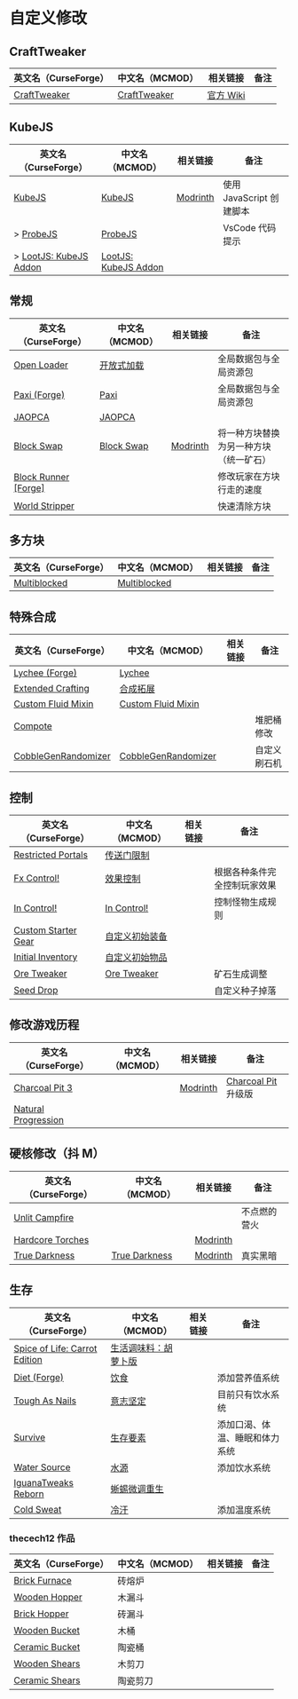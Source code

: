 # 自定义修改

## CraftTweaker

| 英文名（CurseForge）                                                      | 中文名（MCMOD）                                     | 相关链接                                  | 备注 |
| ------------------------------------------------------------------------- | --------------------------------------------------- | ----------------------------------------- | ---- |
| [CraftTweaker](https://www.curseforge.com/minecraft/mc-mods/crafttweaker) | [CraftTweaker](https://www.mcmod.cn/class/669.html) | [官方 Wiki](https://docs.blamejared.com/) |      |

## KubeJS

| 英文名（CurseForge）                                                                | 中文名（MCMOD）                                              | 相关链接                                    | 备注                     |
| ----------------------------------------------------------------------------------- | ------------------------------------------------------------ | ------------------------------------------- | ------------------------ |
| [KubeJS](https://www.curseforge.com/minecraft/mc-mods/kubejs)                       | [KubeJS](https://www.mcmod.cn/class/2450.html)               | [Modrinth](https://modrinth.com/mod/kubejs) | 使用 JavaScript 创建脚本 |
| > [ProbeJS](https://www.curseforge.com/minecraft/mc-mods/probejs)                   | [ProbeJS](https://www.mcmod.cn/class/6486.html)              |                                             | VsCode 代码提示          |
| > [LootJS: KubeJS Addon](https://www.curseforge.com/minecraft/mc-mods/lootjs-forge) | [LootJS: KubeJS Addon](https://www.mcmod.cn/class/6327.html) |                                             |                          |

## 常规

| 英文名（CurseForge）                                                                    | 中文名（MCMOD）                                    | 相关链接                                        | 备注                                   |
| --------------------------------------------------------------------------------------- | -------------------------------------------------- | ----------------------------------------------- | -------------------------------------- |
| [Open Loader](https://www.curseforge.com/minecraft/mc-mods/open-loader)                 | [开放式加载](https://www.mcmod.cn/class/3002.html) |                                                 | 全局数据包与全局资源包                 |
| [Paxi (Forge)](https://www.curseforge.com/minecraft/mc-mods/paxi-forge)                 | [Paxi](https://www.mcmod.cn/class/4615.html)       |                                                 | 全局数据包与全局资源包                 |
| [JAOPCA](https://www.curseforge.com/minecraft/mc-mods/jaopca)                           | [JAOPCA](https://www.mcmod.cn/class/878.html)      |                                                 |                                        |
| [Block Swap](https://www.curseforge.com/minecraft/mc-mods/block-swap)                   | [Block Swap](https://www.mcmod.cn/class/3865.html) | [Modrinth](https://modrinth.com/mod/block-swap) | 将一种方块替换为另一种方块（统一矿石） |
| [Block Runner [Forge]](https://www.curseforge.com/minecraft/mc-mods/block-runner-forge) |                                                    |                                                 | 修改玩家在方块行走的速度               |
| [World Stripper](https://www.curseforge.com/minecraft/mc-mods/world-stripper)           |                                                    |                                                 | 快速清除方块                           |

## 多方块

| 英文名（CurseForge）                                                      | 中文名（MCMOD）                                      | 相关链接 | 备注 |
| ------------------------------------------------------------------------- | ---------------------------------------------------- | -------- | ---- |
| [Multiblocked](https://www.curseforge.com/minecraft/mc-mods/multiblocked) | [Multiblocked](https://www.mcmod.cn/class/6191.html) |          |      |

## 特殊合成

| 英文名（CurseForge）                                                                    | 中文名（MCMOD）                                             | 相关链接 | 备注         |
| --------------------------------------------------------------------------------------- | ----------------------------------------------------------- | -------- | ------------ |
| [Lychee (Forge)](https://www.curseforge.com/minecraft/mc-mods/lychee)                   | [Lychee](https://www.mcmod.cn/class/5559.html)              |          |              |
| [Extended Crafting](https://www.curseforge.com/minecraft/mc-mods/extended-crafting)     | [合成拓展](https://www.mcmod.cn/class/1602.html)            |          |              |
| [Custom Fluid Mixin](https://www.curseforge.com/minecraft/mc-mods/custom-fluid-mixin)   | [Custom Fluid Mixin](https://www.mcmod.cn/class/5942.html)  |          |              |
| [Compote](https://www.curseforge.com/minecraft/mc-mods/compote)                         |                                                             |          | 堆肥桶修改   |
| [CobbleGenRandomizer](https://www.curseforge.com/minecraft/mc-mods/cobblegenrandomizer) | [CobbleGenRandomizer](https://www.mcmod.cn/class/4149.html) |          | 自定义刷石机 |

## 控制

| 英文名（CurseForge）                                                                    | 中文名（MCMOD）                                        | 相关链接 | 备注                         |
| --------------------------------------------------------------------------------------- | ------------------------------------------------------ | -------- | ---------------------------- |
| [Restricted Portals](https://www.curseforge.com/minecraft/mc-mods/restricted-portals)   | [传送门限制](https://www.mcmod.cn/class/1911.html)     |          |                              |
| [Fx Control!](https://www.curseforge.com/minecraft/mc-mods/fx-control)                  | [效果控制](https://www.mcmod.cn/class/4942.html)       |          | 根据各种条件完全控制玩家效果 |
| [In Control!](https://www.curseforge.com/minecraft/mc-mods/in-control)                  | [In Control!](https://www.mcmod.cn/class/3826.html)    |          | 控制怪物生成规则             |
| [Custom Starter Gear](https://www.curseforge.com/minecraft/mc-mods/custom-starter-gear) | [自定义初始装备](https://www.mcmod.cn/class/1918.html) |          |                              |
| [Initial Inventory](https://www.curseforge.com/minecraft/mc-mods/initial-inventory)     | [自定义初始物品](https://www.mcmod.cn/class/1510.html) |          |                              |
| [Ore Tweaker](https://www.curseforge.com/minecraft/mc-mods/ore-tweaker)                 | [Ore Tweaker](https://www.mcmod.cn/class/4479.html)    |          | 矿石生成调整                 |
| [Seed Drop](https://www.curseforge.com/minecraft/mc-mods/seed-drop)                     |                                                        |          | 自定义种子掉落               |

## 修改游戏历程

| 英文名（CurseForge）                                                                     | 中文名（MCMOD） | 相关链接                                          | 备注                                                        |
| ---------------------------------------------------------------------------------------- | --------------- | ------------------------------------------------- | ----------------------------------------------------------- |
| [Charcoal Pit 3](https://www.curseforge.com/minecraft/mc-mods/charcoal-pit-3)            |                 | [Modrinth](https://modrinth.com/mod/charcoal_pit) | [Charcoal Pit](https://www.mcmod.cn/class/1225.html) 升级版 |
| [Natural Progression](https://www.curseforge.com/minecraft/mc-mods/natural-progressions) |                 |                                                   |                                                             |

## 硬核修改（抖 M）

| 英文名（CurseForge）                                                              | 中文名（MCMOD）                                       | 相关链接                                              | 备注         |
| --------------------------------------------------------------------------------- | ----------------------------------------------------- | ----------------------------------------------------- | ------------ |
| [Unlit Campfire](https://www.curseforge.com/minecraft/mc-mods/unlit-campfire)     |                                                       |                                                       | 不点燃的营火 |
| [Hardcore Torches](https://www.curseforge.com/minecraft/mc-mods/hardcore-torches) |                                                       | [Modrinth](https://modrinth.com/mod/hardcore-torches) |              |
| [True Darkness](https://www.curseforge.com/minecraft/mc-mods/true-darkness)       | [True Darkness](https://www.mcmod.cn/class/5334.html) | [Modrinth](https://modrinth.com/mod/true-darkness)    | 真实黑暗     |

## 生存

| 英文名（CurseForge）                                                                                       | 中文名（MCMOD）                                              | 相关链接 | 备注                           |
| ---------------------------------------------------------------------------------------------------------- | ------------------------------------------------------------ | -------- | ------------------------------ |
| [Spice of Life: Carrot Edition](https://www.curseforge.com/minecraft/mc-mods/spice-of-life-carrot-edition) | [生活调味料：胡萝卜版](https://www.mcmod.cn/class/1836.html) |          |                                |
| [Diet (Forge)](https://www.curseforge.com/minecraft/mc-mods/diet)                                          | [饮食](https://www.mcmod.cn/class/3599.html)                 |          | 添加营养值系统                 |
| [Tough As Nails](https://www.curseforge.com/minecraft/mc-mods/tough-as-nails)                              | [意志坚定](https://www.mcmod.cn/class/531.html)              |          | 目前只有饮水系统               |
| [Survive](https://www.curseforge.com/minecraft/mc-mods/survive)                                            | [生存要素](https://www.mcmod.cn/class/3493.html)             |          | 添加口渴、体温、睡眠和体力系统 |
| [Water Source](https://www.curseforge.com/minecraft/mc-mods/water-source)                                  | [水源](https://www.mcmod.cn/class/2638.html)                 |          | 添加饮水系统                   |
| [IguanaTweaks Reborn](https://www.curseforge.com/minecraft/mc-mods/iguanatweaks-reborn)                    | [蜥蜴微调重生](https://www.mcmod.cn/class/4130.html)         |          |                                |
| [Cold Sweat](https://www.curseforge.com/minecraft/mc-mods/cold-sweat)                                      | [冷汗](https://www.mcmod.cn/class/4383.html)                 |          | 添加温度系统                   |

### thecech12 作品

| 英文名（CurseForge）                                                          | 中文名（MCMOD） | 相关链接 | 备注 |
| ----------------------------------------------------------------------------- | --------------- | -------- | ---- |
| [Brick Furnace](https://www.curseforge.com/minecraft/mc-mods/brick-furnace)   | 砖熔炉          |          |      |
| [Wooden Hopper](https://www.curseforge.com/minecraft/mc-mods/wooden-hopper)   | 木漏斗          |          |      |
| [Brick Hopper](https://www.curseforge.com/minecraft/mc-mods/brick-hopper)     | 砖漏斗          |          |      |
| [Wooden Bucket](https://www.curseforge.com/minecraft/mc-mods/wooden-bucket)   | 木桶            |          |      |
| [Ceramic Bucket](https://www.curseforge.com/minecraft/mc-mods/ceramic-bucket) | 陶瓷桶          |          |      |
| [Wooden Shears](https://www.curseforge.com/minecraft/mc-mods/wooden-shears)   | 木剪刀          |          |      |
| [Ceramic Shears](https://www.curseforge.com/minecraft/mc-mods/ceramic-shears) | 陶瓷剪刀        |          |      |
